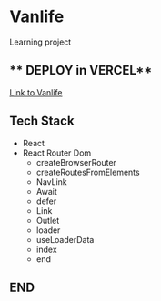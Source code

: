 # Vanlife
Learning project

## ** DEPLOY in VERCEL**
[Link to Vanlife](https://vanlife-an-marrykyslenko.vercel.app/ "Link to Vanlife")

## Tech Stack

+ React
+ React Router Dom
	- createBrowserRouter
	- createRoutesFromElements
	- NavLink
	- Await
	- defer
	- Link
	- Outlet
	- loader
	- useLoaderData
	- index
	- end 


## END